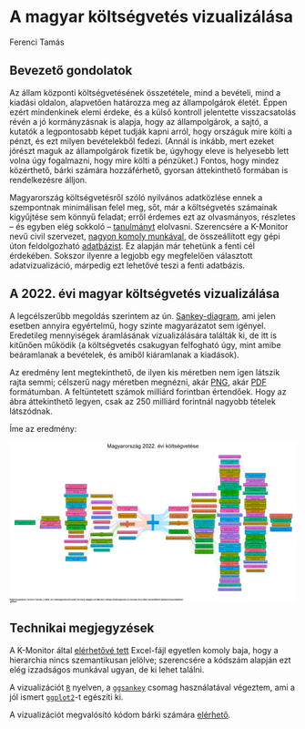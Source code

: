 A magyar költségvetés vizualizálása
================
Ferenci Tamás

## Bevezető gondolatok

Az állam központi költségvetésének összetétele, mind a bevételi, mind a
kiadási oldalon, alapvetően határozza meg az állampolgárok életét. Éppen
ezért mindenkinek elemi érdeke, és a külső kontroll jelentette
visszacsatolás révén a jó kormányzásnak is alapja, hogy az
állampolgárok, a sajtó, a kutatók a legpontosabb képet tudják kapni
arról, hogy országuk mire költi a pénzt, és ezt milyen bevételekből
fedezi. (Annál is inkább, mert ezeket jórészt maguk az állampolgárok
fizetik be, úgyhogy eleve is helyesebb lett volna úgy fogalmazni, hogy
mire költi a pénzüket.) Fontos, hogy mindez közérthető, bárki számára
hozzáférhető, gyorsan áttekinthető formában is rendelkezésre álljon.

Magyarország költségvetésről szóló nyilvános adatközlése ennek a
szempontnak minimálisan felel meg, sőt, már a költségvetés számainak
kigyűjtése sem könnyű feladat; erről érdemes ezt az olvasmányos,
részletes – és egyben elég sokkoló –
[tanulmányt](https://drive.google.com/file/d/1jFdVf9R1cPLt4F3IDmvDG6uOHtzo3pWX/view)
elolvasni. Szerencsére a K-Monitor nevű civil szervezet, [nagyon komoly
munkával](https://k.blog.hu/2021/12/02/a_koltsegvetesi_torveny_egy_mese_most_elmeseljuk),
de összeállított egy gépi úton feldolgozható
[adatbázist](https://koltsegvetes.k-monitor.hu/). Ez alapján már
tehetünk a fenti cél érdekében. Sokszor ilyenre a legjobb egy
megfelelően választott adatvizualizáció, márpedig ezt lehetővé teszi a
fenti adatbázis.

## A 2022. évi magyar költségvetés vizualizálása

A legcélszerűbb megoldás szerintem az ún.
[Sankey-diagram](https://en.wikipedia.org/wiki/Sankey_diagram), ami
jelen esetben annyira egyértelmű, hogy szinte magyarázatot sem igényel.
Eredetileg mennyiségek áramlásának vizualizálására találták ki, de itt
is kitűnően működik (a költségvetés csakugyan felfogható úgy, mint amibe
beáramlanak a bevételek, és amiből kiáramlanak a kiadások).

Az eredmény lent megtekinthető, de ilyen kis méretben nem igen látszik
rajta semmi; célszerű nagy méretben megnézni, akár
[PNG](https://github.com/tamas-ferenci/KoltsegvetesVizualizalas/raw/main/MagyarKoltsegvetes2022.png),
akár
[PDF](https://github.com/tamas-ferenci/KoltsegvetesVizualizalas/raw/main/MagyarKoltsegvetes2022.pdf)
formátumban. A feltüntetett számok milliárd forintban értendőek. Hogy az
ábra áttekinthető legyen, csak az 250 milliárd forintnál nagyobb tételek
látszódnak.

Íme az eredmény:

![](README_files/figure-gfm/unnamed-chunk-1-1.png)<!-- -->

## Technikai megjegyzések

A K-Monitor által [elérhetővé
tett](https://koltsegvetes.k-monitor.hu/budget.xlsx) Excel-fájl egyetlen
komoly baja, hogy a hierarchia nincs szemantikusan jelölve; szerencsére
a kódszám alapján ezt elég izzadságos munkával ugyan, de ki lehet
találni.

A vizualizációt [`R`](https://www.r-project.org/) nyelven, a
[`ggsankey`](https://github.com/davidsjoberg/ggsankey) csomag
használatával végeztem, ami a jól ismert
[`ggplot2`](https://ggplot2.tidyverse.org/)-t egészíti ki.

A vizualizációt megvalósító kódom bárki számára
[elérhető](https://github.com/tamas-ferenci/KoltsegvetesVizualizalas/blob/main/README.Rmd).
